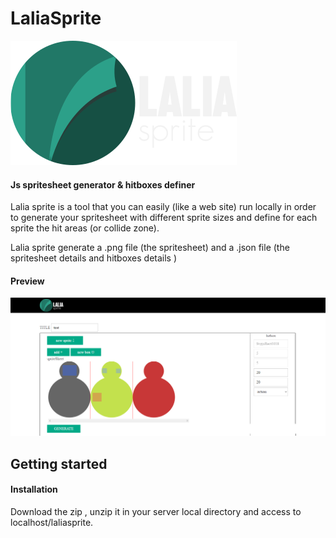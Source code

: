 # LaliaSprite
<img src="img/logo.png" >
<h4>Js spritesheet generator & hitboxes definer</h4>
<span>
Lalia sprite is a tool that you can easily (like a web site) run locally in order to generate your spritesheet
with different sprite sizes and define for each sprite the hit areas (or collide zone).

  Lalia sprite generate a .png file (the spritesheet) and a .json file (the spritesheet details and hitboxes details )
</span>

<h4>Preview</h4>

<img src="img/preview.png" >
<h2>Getting started</h2>
<h4>Installation</h4>
<span>Download the zip , unzip it in your server local directory and access to localhost/laliasprite.</span>
 

